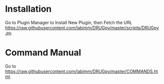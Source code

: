 Installation
============

Go to Plugin Manager to Install New Plugin, then Fetch the URL
https://raw.githubusercontent.com/labimm/DRUGpy/master/scripts/DRUGpy.py.


Command Manual
==============

Go to https://raw.githubusercontent.com/labimm/DRUGpy/master/COMMANDS.html.

